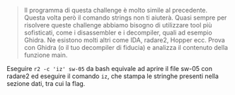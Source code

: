 > Il programma di questa challenge è molto simile al precedente. Questa volta però il comando strings non ti aiuterà. Quasi sempre per risolvere queste challenge abbiamo bisogno di utilizzare tool più sofisticati, come i disassembler e i decompiler, quali ad esempio Ghidra. Ne esistono molti altri come IDA, radare2, Hopper ecc. Prova con Ghidra (o il tuo decompiler di fiducia) e analizza il contenuto della funzione main.

Eseguire `r2 -c 'iz' sw-05` da bash equivale ad aprire il file sw-05 con radare2 ed eseguire il comando `iz`, che stampa le stringhe presenti nella sezione dati, tra cui la flag.